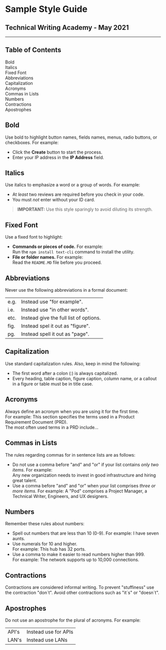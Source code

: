 # Sample Style Guide  
## Technical Writing Academy - May 2021

--- 

## Table of Contents  

Bold  
Italics  
Fixed Font  
Abbreviations  
Capitalization  
Acronyms  
Commas in Lists  
Numbers  
Contractions  
Apostrophes  

## Bold  

Use bold to highlight button names, fields names, menus, radio buttons, or checkboxes. For example:  

- Click the **Create** button to start the process.  
- Enter your IP address in the **IP Address** field.  

## Italics  

Use italics to emphasize a word or a group of words. For example:
- At *least* two reviews are required before you check in your code.  
- You must *not* enter without your ID card.  

> **IMPORTANT:** Use this style sparingly to avoid diluting its strength.  

## Fixed Font  

Use a fixed font to highlight:
- **Commands or pieces of code.** For example:  
Run the `npm install text-cli` command to install the utility.
- **File or folder names.** For example:  
Read the `README.MD` file before you proceed.  

## Abbreviations  

Never use the following abbreviations in a formal document:

| | |
| --- | --- |
| e.g. | Instead use "for example". |
| i.e. | Instead use "in other words". |
| etc. | Instead give the full list of options. |
| fig.| Instead spel it out as "figure". |
| pg. | Instead spell it out as "page". |

## Capitalization  

Use standard capitalization rules. Also, keep in mind the following:  
- The first word after a colon (:) is always capitalized.  
- Every heading, table caption, figure caption, column name, or a callout in a figure or table must be in title case.  

## Acronyms  

Always define an acronym when you are using it for the first time.  
For example: This section specifies the terms used in a Product Requirement Document (PRD).  
The most often used terms in a PRD include...  

## Commas in Lists  

The rules regarding commas for in sentence lists are as follows:  
- Do not use a comma before "and" and "or" if your list contains *only two items*. For example:  
Any new organization needs to invest in good infrastructure and hiring great talent.  
- Use a comma before "and" and "or" when your list comprises *three or more items*. For example: A "Pod" comprises a Project Manager, a Technical Writer, Engineers, and UX designers.  

## Numbers  

Remember these rules about numbers:  
- Spell out numbers that are less than 10 (0-9). For example: I have seven aunts.  
- Use numerals for 10 and higher.  
For example: This hub has 32 ports.  
- Use a comma to make it easier to read numbers higher than 999.  
For example: The network supports up to 10,000 connections.  

## Contractions  

Contractions are considered informal writing. To prevent "stuffiness" use the contraction "don´t". Avoid other contractions such as "it´s" or "doesn´t".  

## Apostrophes  

Do not use an apostrophe for the plural of acronyms. For example:  

| | |
| --- | --- |
| API's | Instead use for APIs |
| LAN's | Instead use LANs |

